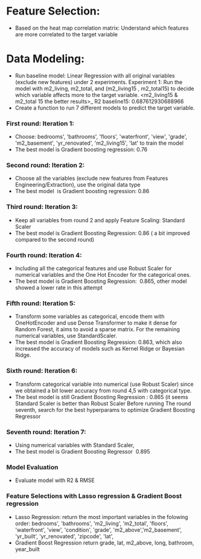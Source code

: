 # Feature Selection:
- Based on the heat map correlation matrix: Understand which features are more correlated to the target variable

# Data Modeling:
- Run baseline model: Linear Regression with all original variables (exclude new features) under 2 experiments. Experiment 1: Run the model with m2_living, m2_total, and (m2_living15 , m2_total15) to decide which variable affects more to the target variable. <m2_living15 & m2_total 15  the better results>_ R2 baseline15: 0.687612930688966
- Create a function to run 7 different models to predict the target variable.

### First round: Iteration 1:
- Choose: bedrooms', 'bathrooms', 'floors', 'waterfront', 'view', 'grade', 'm2_basement', 'yr_renovated', 'm2_living15', 'lat' to train the model
- The best model is Gradient boosting regression: 0.76

### Second round: Iteration 2:
- Choose all the variables (exclude new features from Features Engineering/Extraction), use the original data type
- The best model  is Gradient boosting regression: 0.86

### Third round: Iteration 3:
- Keep all variables from round 2 and apply Feature Scaling: Standard Scaler
- The best model is Gradient Boosting Regression: 0.86 ( a bit improved compared to the second round)

### Fourth round: Iteration 4:
- Including all the categorical features and use Robust Scaler for numerical variables and the One Hot Encoder for the categorical ones.
- The best model is Gradient Boosting Regression:  0.865, other model showed a lower rate in this attempt

### Fifth round: Iteration 5:
- Transform some variables as categorical, encode them with OneHotEncoder and use Dense Transformer to make it dense for Random Forest, it aims to avoid a sparse matrix. For the remaining numerical variables, use StandardScaler. 
- The best model is Gradient Boosting Regression: 0.863, which also increased the accuracy of models such as Kernel Ridge or Bayesian Ridge.

### Sixth round: Iteration 6:
- Transform categorical variable into numerical (use Robust Scaler) since we obtained a bit lower accuracy from round 4,5 with categorical type. 
- The best model is still Gradient Boosting Regression : 0.865 (it seems Standard Scaler is better than Robust Scaler
Before running The round seventh, search for the best hyperparams to optimize Gradient Boosting Regressor

### Seventh round: Iteration 7:
- Using numerical variables with Standard Scaler, 
- The best model is Gradient Boosting Regressor  0.895

### Model Evaluation
- Evaluate model with R2 & RMSE 

### Feature Selections with Lasso regression & Gradient Boost regression
- Lasso Regression: return the most important variables in the folowing order: bedrooms', 'bathrooms', 'm2_living', 'm2_total', 'floors', 'waterfront', 'view', 'condition', 'grade', 'm2_above','m2_basement', 'yr_built', 'yr_renovated', 'zipcode', 'lat',
- Gradient Boost Regression return grade, lat, m2_above, long, bathroom, year_built
